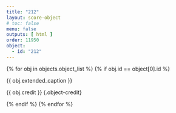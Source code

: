 ```yaml
---
title: "212"
layout: score-object
# toc: false
menu: false
outputs: [ html ]
order: 11950
object:
  - id: "212"
---
```


{% for obj in objects.object_list %}
{% if obj.id == object[0].id %}

{{ obj.extended_caption }}

{{ obj.credit }} {.object-credit}

{% endif %}
{% endfor %}
